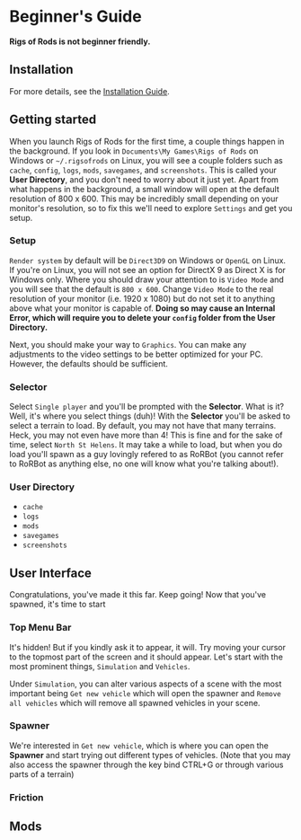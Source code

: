 # Beginner's Guide

**Rigs of Rods is not beginner friendly.** 

## Installation

For more details, see the [Installation Guide](installation.md).

## Getting started

When you launch Rigs of Rods for the first time, a couple things happen in the background. If you look in `Documents\My Games\Rigs of Rods` on Windows or `~/.rigsofrods` on Linux, you will see a couple folders such as `cache`, `config`, `logs`, `mods`, `savegames`, and `screenshots`. This is called your **User Directory**, and you don't need to worry about it just yet. Apart from what happens in the background, a small window will open at the default resolution of 800 x 600. This may be incredibly small depending on your monitor's resolution, so to fix this we'll need to explore `Settings` and get you setup.

### Setup

`Render system` by default will be `Direct3D9` on Windows or `OpenGL` on Linux. If you're on Linux, you will not see an option for DirectX 9 as Direct X is for Windows only. Where you should draw your attention to is `Video Mode` and you will see that the default is `800 x 600`. Change `Video Mode` to the real resolution of your monitor (i.e. 1920 x 1080) but do not set it to anything above what your monitor is capable of. **Doing so may cause an Internal Error, which will require you to delete your `config` folder from the User Directory.** 

Next, you should make your way to `Graphics`. You can make any adjustments to the video settings to be better optimized for your PC. However, the defaults should be sufficient.

### Selector

Select `Single player` and you'll be prompted with the **Selector**. What is it? Well, it's where you select things (duh)! With the **Selector** you'll be asked to select a terrain to load. By default, you may not have that many terrains. Heck, you may not even have more than 4! This is fine and for the sake of time, select `North St Helens`. It may take a while to load, but when you do load you'll spawn as a guy lovingly refered to as RoRBot (you cannot refer to RoRBot as anything else, no one will know what you're talking about!).

### User Directory

* `cache`
* `logs`
* `mods`
* `savegames`
* `screenshots`

## User Interface

Congratulations, you've made it this far. Keep going! Now that you've spawned, it's time to start 

### Top Menu Bar

It's hidden! But if you kindly ask it to appear, it will. Try moving your cursor to the topmost part of the screen and it should appear. Let's start with the most prominent things, `Simulation` and `Vehicles`.

Under `Simulation`, you can alter various aspects of a scene with the most important being `Get new vehicle` which will open the spawner and `Remove all vehicles` which will remove all spawned vehicles in your scene.

### Spawner

We're interested in `Get new vehicle`, which is where you can open the **Spawner** and start trying out different types of vehicles. (Note that you may also access the spawner through the key bind CTRL+G or through various parts of a terrain)

### Friction

## Mods

